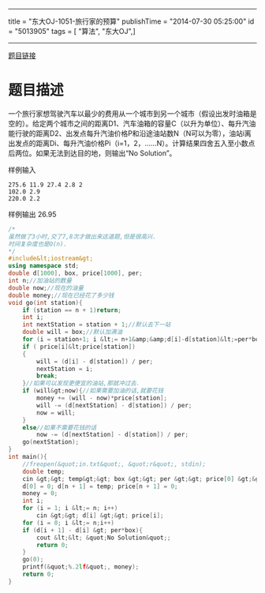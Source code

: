 ------------------
title = "东大OJ-1051-旅行家的预算"
publishTime = "2014-07-30 05:25:00"
id = "5013905"
tags = [ "算法", "东大OJ",]

--------------

[题目链接](http://acm.neu.edu.cn/hustoj/submitpage.php?id=1051)
# 题目描述
一个旅行家想驾驶汽车以最少的费用从一个城市到另一个城市（假设出发时油箱是空的）。给定两个城市之间的距离D1、汽车油箱的容量C（以升为单位）、每升汽油能行驶的距离D2、出发点每升汽油价格P和沿途油站数N（N可以为零），油站i离出发点的距离Di、每升汽油价格Pi（i=1，2，……N）。计算结果四舍五入至小数点后两位。如果无法到达目的地，则输出“No Solution”。

样例输入
```
275.6 11.9 27.4 2.8 2
102.0 2.9
220.0 2.2
```
样例输出
26.95
```CPP
/*
虽然做了3小时,交了7,8次才做出来这道题,但是很高兴.
时间复杂度也是O(n).
*/
#include&lt;iostream&gt;
using namespace std;
double d[1000], box, price[1000], per;
int n;//加油站的数量
double now;//现在的油量
double money;//现在已经花了多少钱
void go(int station){
	if (station == n + 1)return;
	int i;
	int nextStation = station + 1;//默认去下一站
	double will = box;//默认加满油
	for (i = station+1; i &lt;= n+1&amp;&amp;d[i]-d[station]&lt;=per*box; i++)
	if ( price[i]&lt;price[station])
	{
		will = (d[i] - d[station]) / per;
		nextStation = i;
		break;
	}//如果可以发现更便宜的油站,那就冲过去.
	if (will&gt;now){//如果需要加油的话,就要花钱
		money += (will - now)*price[station];
		will -= (d[nextStation] - d[station]) / per;
		now = will;
	}
	else//如果不需要花钱的话
		now -= (d[nextStation] - d[station]) / per;
	go(nextStation);
}
int main(){
	//freopen(&quot;in.txt&quot;, &quot;r&quot;, stdin);
	double temp;
	cin &gt;&gt; temp&gt;&gt; box &gt;&gt; per &gt;&gt; price[0] &gt;&gt; n;
	d[0] = 0; d[n + 1] = temp; price[n + 1] = 0;
	money = 0;
	int i;
	for (i = 1; i &lt;= n; i++)
		cin &gt;&gt; d[i] &gt;&gt; price[i];
	for (i = 0; i &lt;= n;i++)
	if (d[i + 1] - d[i] &gt; per*box){
		cout &lt;&lt; &quot;No Solution&quot;;
		return 0;
	}
	go(0);
	printf(&quot;%.2lf&quot;, money);
	return 0;
}
```
        